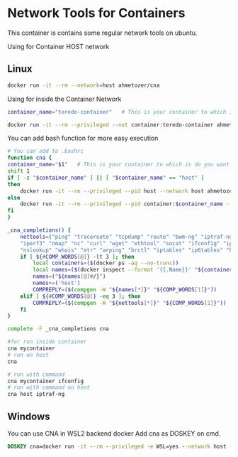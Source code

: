 # Network Tools for Containers

This container is contains some regular network tools on ubuntu.

Using for Container HOST network

## Linux

```bash
docker run -it --rm --network=host ahmetozer/cna
```

Using for inside the Container Network

```bash
container_name="teredo-container"   # This is your container to which is do you want to make a network inspect

docker run -it --rm --privileged --net container:teredo-container ahmetozer/cna
```

You can add bash function for more easy execution

```bash
# You can add to .bashrc
function cna {
container_name="$1"   # This is your container to which is do you want to make a network inspect
shift 1
if [ -z "$container_name" ] || [ "$container_name" == "host" ]
then
    docker run -it --rm --privileged --pid host --network host ahmetozer/cna $@
else
    docker run -it --rm --privileged --pid container:$container_name --net container:$container_name ahmetozer/cna $@
fi
}

_cna_completions() {
    nettools=("ping" "traceroute" "tcpdump" "route" "bwm-ng" "iptraf-ng" "iftop" "nethogs"
    "iperf3" "nmap" "nc" "curl" "wget" "ethtool" "socat" "ifconfig" "ip"
    "nslookup" "whois" "mtr" "arping" "brctl" "iptables" "ip6tables" "bash")
    if [ ${#COMP_WORDS[@]} -lt 3 ]; then
        local containers=($(docker ps -aq --no-trunc))
        local names=($(docker inspect --format '{{.Name}}' "${containers[@]}"))
        names=("${names[@]#/}")
        names+=('host')
        COMPREPLY=($(compgen -W "${names[*]}" "${COMP_WORDS[1]}"))
    elif [ ${#COMP_WORDS[@]} -eq 3 ]; then
        COMPREPLY=($(compgen -W "${nettools[*]}" "${COMP_WORDS[2]}"))
    fi
}

complete -F _cna_completions cna

```

```bash
#for run inside container
cna mycontainer
# run on host
cna

# run with command
cna mycontainer ifconfig
# run with command on host
cna host iptraf-ng
```

## Windows

You can use CNA in WSL2 backend docker
Add cna as DOSKEY on cmd.

```cmd
DOSKEY cna=docker run -it --rm --privileged -e WSL=yes --network host -v /proc/:/proc2/ -v /var/run/docker.sock:/var/run/docker.sock ahmetozer/cna /usr/bin/ENTRYPOINT.sh $*
```
